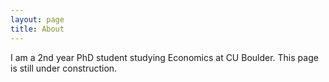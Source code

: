 ```yaml
---
layout: page
title: About
---
```


I am a 2nd year PhD student studying Economics at CU Boulder. This page is still under construction.